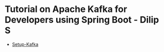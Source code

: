 # Tutorial on Apache Kafka for Developers using Spring Boot - Dilip S

 - [Setup-Kafka](https://github.com/artshishkin/library-inventory/blob/master/SetUpKafka.md)


